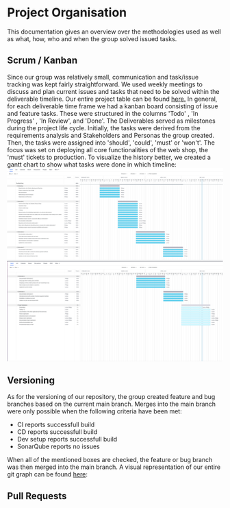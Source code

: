 # Project Organisation
This documentation gives an overview over the methodologies used as well as what, how, who and when the group solved issued tasks. 


## Scrum / Kanban
Since our group was relatively small, communication and task/issue tracking was kept fairly straightforward. 
We used weekly meetings to discuss and plan current issues and tasks that need to be solved within the deliverable timeline. Our entire project table can be found [here.](https://github.com/orgs/ase-23-the-bald-owls/projects/1) In general, for each deliverable time frame we had a kanban board consisting of issue and feature tasks. These were structured in the columns 'Todo' , 'In Progress' ,  'In Review', and 'Done'. The Deliverables served as milestones during the project life cycle.
Initially, the tasks were derived from the requirements analysis and Stakeholders and Personas the group created. Then, the tasks were assigned into 'should', 'could', 'must' or 'won't'. The focus was set on deploying all core functionalities of the web shop, the 'must' tickets to production.
To visualize the history better, we created a gantt chart to show what tasks were done in which timeline:
![GanttChart_1](/docs/components/GanttChart_TBO_1.png "Gantt Chart 1")
![GanttChart_2](/docs/components/GanttChart_TBO_2.png "Gantt Chart 2")


## Versioning
As for the versioning of our repository, the group created feature and bug branches based on the current main branch. Merges into the main branch were only possible when the following criteria have been met:

- CI reports successfull build
- CD reports successfull build
- Dev setup reports successfull build
- SonarQube reports no issues

When all of the mentioned boxes are checked, the feature or bug branch was then merged into the main branch.
A visual representation of our entire git graph can be found [here](/docs/components/):

## Pull Requests
